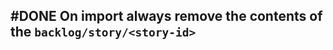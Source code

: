 ## #DONE On import always remove the contents of the `backlog/story/<story-id>`
<!--  +task -->
<!-- created:2023-09-12T13:05:36.059Z task-id:uwCAv group:"Ungrouped Tasks" story-id:Import-tasks order:40 -->
